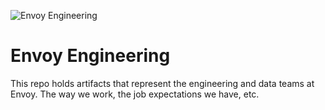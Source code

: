 ![Envoy Engineering](https://s3.amazonaws.com/assets.envoy.co/images/eng-graphic-transparent%402x.png)

# Envoy Engineering
This repo holds artifacts that represent the engineering and data teams at Envoy. The way we work, the job expectations we have, etc.
